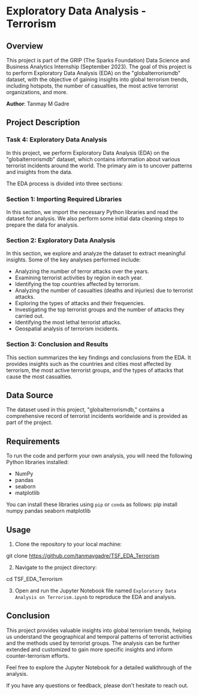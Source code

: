 # Exploratory Data Analysis - Terrorism

## Overview

This project is part of the GRIP (The Sparks Foundation) Data Science and Business Analytics Internship (September 2023). The goal of this project is to perform Exploratory Data Analysis (EDA) on the "globalterrorismdb" dataset, with the objective of gaining insights into global terrorism trends, including hotspots, the number of casualties, the most active terrorist organizations, and more.

**Author**: Tanmay M Gadre

## Project Description

### Task 4: Exploratory Data Analysis

In this project, we perform Exploratory Data Analysis (EDA) on the "globalterrorismdb" dataset, which contains information about various terrorist incidents around the world. The primary aim is to uncover patterns and insights from the data.

The EDA process is divided into three sections:

### Section 1: Importing Required Libraries

In this section, we import the necessary Python libraries and read the dataset for analysis. We also perform some initial data cleaning steps to prepare the data for analysis.

### Section 2: Exploratory Data Analysis

In this section, we explore and analyze the dataset to extract meaningful insights. Some of the key analyses performed include:

- Analyzing the number of terror attacks over the years.
- Examining terrorist activities by region in each year.
- Identifying the top countries affected by terrorism.
- Analyzing the number of casualties (deaths and injuries) due to terrorist attacks.
- Exploring the types of attacks and their frequencies.
- Investigating the top terrorist groups and the number of attacks they carried out.
- Identifying the most lethal terrorist attacks.
- Geospatial analysis of terrorism incidents.

### Section 3: Conclusion and Results

This section summarizes the key findings and conclusions from the EDA. It provides insights such as the countries and cities most affected by terrorism, the most active terrorist groups, and the types of attacks that cause the most casualties.

## Data Source

The dataset used in this project, "globalterrorismdb," contains a comprehensive record of terrorist incidents worldwide and is provided as part of the project.

## Requirements

To run the code and perform your own analysis, you will need the following Python libraries installed:

- NumPy
- pandas
- seaborn
- matplotlib

You can install these libraries using `pip` or `conda` as follows:
pip install numpy pandas seaborn matplotlib

## Usage

1. Clone the repository to your local machine:

git clone https://github.com/tanmaygadre/TSF_EDA_Terrorism

2. Navigate to the project directory:

cd TSF_EDA_Terrorism

3. Open and run the Jupyter Notebook file named `Exploratory Data Analysis on Terrorism.ipynb` to reproduce the EDA and analysis.

## Conclusion

This project provides valuable insights into global terrorism trends, helping us understand the geographical and temporal patterns of terrorist activities and the methods used by terrorist groups. The analysis can be further extended and customized to gain more specific insights and inform counter-terrorism efforts.

Feel free to explore the Jupyter Notebook for a detailed walkthrough of the analysis.

If you have any questions or feedback, please don't hesitate to reach out.
